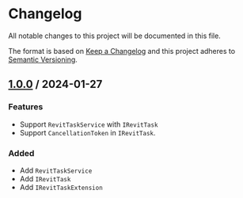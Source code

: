 # Changelog
All notable changes to this project will be documented in this file.

The format is based on [Keep a Changelog](http://keepachangelog.com/en/1.0.0/)
and this project adheres to [Semantic Versioning](http://semver.org/spec/v2.0.0.html).

## [1.0.0] / 2024-01-27
### Features
- Support `RevitTaskService` with `IRevitTask`
- Support `CancellationToken` in `IRevitTask`.
### Added
- Add `RevitTaskService`
- Add `IRevitTask`
- Add `IRevitTaskExtension`


[vNext]: ../../compare/1.0.0...HEAD
[1.0.0]: ../../compare/1.0.0